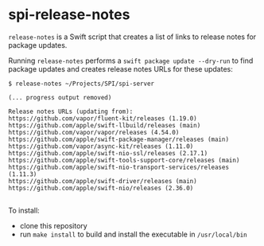 # spi-release-notes

`release-notes` is a Swift script that creates a list of links to release notes for package updates.

Running `release-notes` performs a `swift package update --dry-run` to find package updates and creates release notes URLs for these updates:

```
$ release-notes ~/Projects/SPI/spi-server

(... progress output removed)

Release notes URLs (updating from):
https://github.com/vapor/fluent-kit/releases (1.19.0)
https://github.com/apple/swift-llbuild/releases (main)
https://github.com/vapor/vapor/releases (4.54.0)
https://github.com/apple/swift-package-manager/releases (main)
https://github.com/vapor/async-kit/releases (1.11.0)
https://github.com/apple/swift-nio-ssl/releases (2.17.1)
https://github.com/apple/swift-tools-support-core/releases (main)
https://github.com/apple/swift-nio-transport-services/releases (1.11.3)
https://github.com/apple/swift-driver/releases (main)
https://github.com/apple/swift-nio/releases (2.36.0)
```

##

To install:

- clone this repository
- run `make install` to build and install the executable in `/usr/local/bin`
